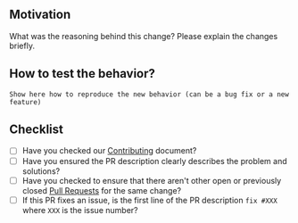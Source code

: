 ## Motivation

What was the reasoning behind this change? Please explain the changes briefly.

## How to test the behavior?
```
Show here how to reproduce the new behavior (can be a bug fix or a new feature)
```

## Checklist

- [ ] Have you checked our [Contributing](https://github.com/catalystneuro/nwb-conversion-tools/blob/master/docs/contribute.rst) document?
- [ ] Have you ensured the PR description clearly describes the problem and solutions?
- [ ] Have you checked to ensure that there aren't other open or previously closed [Pull Requests](https://github.com/catalystneuro/nwb-conversion-tools/pulls) for the same change?
- [ ] If this PR fixes an issue, is the first line of the PR description `fix #XXX` where `XXX` is the issue number?
